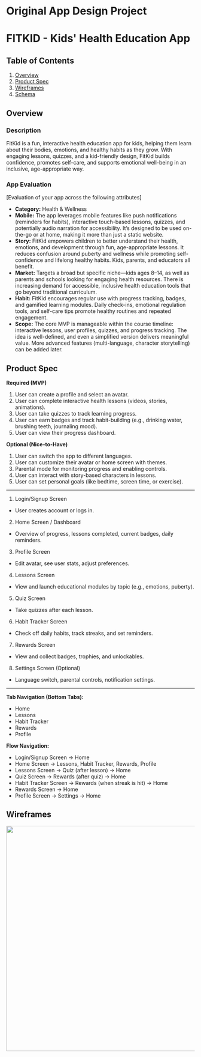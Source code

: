 Original App Design Project
===

# FITKID - Kids' Health Education App

## Table of Contents

1. [Overview](#Overview)
2. [Product Spec](#Product-Spec)
3. [Wireframes](#Wireframes)
4. [Schema](#Schema)

## Overview

### Description

FitKid is a fun, interactive health education app for kids, helping them learn about their bodies, emotions, and healthy habits as they grow. With engaging lessons, quizzes, and a kid-friendly design, FitKid builds confidence, promotes self-care, and supports emotional well-being in an inclusive, age-appropriate way.

### App Evaluation

[Evaluation of your app across the following attributes]
- **Category:**
Health & Wellness
- **Mobile:**
The app leverages mobile features like push notifications (reminders for habits), interactive touch-based lessons, quizzes, and potentially audio narration for accessibility. It’s designed to be used on-the-go or at home, making it more than just a static website.
- **Story:**
FitKid empowers children to better understand their health, emotions, and development through fun, age-appropriate lessons. It reduces confusion around puberty and wellness while promoting self-confidence and lifelong healthy habits. Kids, parents, and educators all benefit.
- **Market:**
Targets a broad but specific niche—kids ages 8–14, as well as parents and schools looking for engaging health resources. There is increasing demand for accessible, inclusive health education tools that go beyond traditional curriculum.
- **Habit:**
FitKid encourages regular use with progress tracking, badges, and gamified learning modules. Daily check-ins, emotional regulation tools, and self-care tips promote healthy routines and repeated engagement.
- **Scope:**
The core MVP is manageable within the course timeline: interactive lessons, user profiles, quizzes, and progress tracking. The idea is well-defined, and even a simplified version delivers meaningful value. More advanced features (multi-language, character storytelling) can be added later.

## Product Spec

**Required (MVP)**

1. User can create a profile and select an avatar.
3. User can complete interactive health lessons (videos, stories, animations).
4. User can take quizzes to track learning progress.
5. User can earn badges and track habit-building (e.g., drinking water, brushing teeth, journaling mood).
6. User can view their progress dashboard.

**Optional (Nice-to-Have)**

1. User can switch the app to different languages.
2. User can customize their avatar or home screen with themes.
3. Parental mode for monitoring progress and enabling controls.
4. User can interact with story-based characters in lessons.
5. User can set personal goals (like bedtime, screen time, or exercise).



---

1. Login/Signup Screen
- User creates account or logs in.
2. Home Screen / Dashboard
- Overview of progress, lessons completed, current badges, daily reminders.
3. Profile Screen
- Edit avatar, see user stats, adjust preferences.
4. Lessons Screen
- View and launch educational modules by topic (e.g., emotions, puberty).
5. Quiz Screen
- Take quizzes after each lesson.
6. Habit Tracker Screen
- Check off daily habits, track streaks, and set reminders.
7. Rewards Screen
- View and collect badges, trophies, and unlockables.
8. Settings Screen (Optional)
- Language switch, parental controls, notification settings.

---

**Tab Navigation (Bottom Tabs):**

- Home
- Lessons
- Habit Tracker
- Rewards
- Profile

**Flow Navigation:**
- Login/Signup Screen → Home
- Home Screen → Lessons, Habit Tracker, Rewards, Profile
- Lessons Screen → Quiz (after lesson) → Home
- Quiz Screen → Rewards (after quiz) → Home
- Habit Tracker Screen → Rewards (when streak is hit) → Home
- Rewards Screen → Home
- Profile Screen → Settings → Home



## Wireframes

<img src="https://github.com/your-username/your-repo-name/blob/main/assets/wireframe_home.png?raw=true" width="600">


